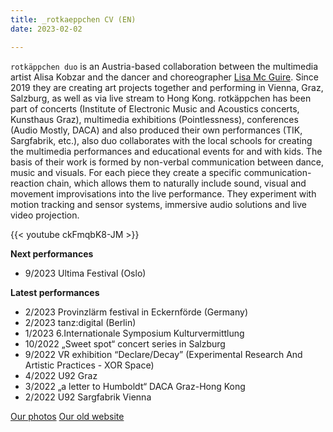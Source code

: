 ```yaml
---
title: _rotkaeppchen CV (EN)
date: 2023-02-02

---
```


`rotkäppchen duo` is an Austria-based collaboration between the multimedia artist Alisa Kobzar and the dancer and choreographer [Lisa Mc Guire](https://mcguire.at/about.html). Since 2019 they are creating art projects together and performing in Vienna, Graz, Salzburg, as well as via live stream to Hong Kong. rotkäppchen has been part of concerts (Institute of Electronic Music and Acoustics  concerts, Kunsthaus Graz), multimedia exhibitions (Pointlessness), conferences (Audio Mostly, DACA) and also produced their own performances (TIK, Sargfabrik, etc.), also duo collaborates with the local schools for creating the multimedia performances and educational events for and with kids. The basis of their work is formed by non-verbal communication between dance, music and visuals. For each piece they create a specific communication-reaction chain, which allows them to naturally include sound, visual and movement improvisations into the live performance. They experiment with motion tracking and sensor systems, immersive audio solutions and live video projection.


{{< youtube ckFmqbK8-JM >}}



**Next performances**

- 9/2023 Ultima Festival (Oslo)

**Latest performances**

- 2/2023 Provinzlärm festival in Eckernförde (Germany)
- 2/2023 tanz:digital (Berlin)
- 1/2023 6.Internationale Symposium Kulturvermittlung
- 10/2022 „Sweet spot“ concert series in Salzburg
- 9/2022 VR exhibition “Declare/Decay” (Experimental Research And Artistic Practices - XOR Space)
- 4/2022 U92 Graz
- 3/2022 „a letter to Humboldt“ DACA Graz-Hong Kong
- 2/2022 U92 Sargfabrik Vienna

[Our photos](https://alisakobzar.github.io/duo-rotkaeppchen/2_rotkaeppchen-photos/)
[Our old website](https://rotk3ppchen.weebly.com/) 




